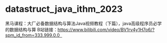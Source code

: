 # datastruct_java_ithm_2023
黑马课程：大厂必备数据结构与算法Java视频教程（下篇），java高级程序员必学的数据结构与算
B站链接：https://www.bilibili.com/video/BV1rv4y1H7o6/?spm_id_from=333.999.0.0  
